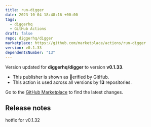 ```yaml
---
title: run-digger
date: 2023-10-04 18:48:16 +00:00
tags:
  - diggerhq
  - GitHub Actions
draft: false
repo: diggerhq/digger
marketplace: https://github.com/marketplace/actions/run-digger
version: v0.1.33
dependentsNumber: "13"
---
```



Version updated for **diggerhq/digger** to version **v0.1.33**.
- This publisher is shown as erified by GitHub.
- This action is used across all versions by **13** repositories.

Go to the [GitHub Marketplace](https://github.com/marketplace/actions/run-digger) to find the latest changes.

## Release notes

hotfix for v0.1.32
